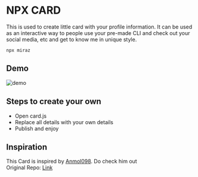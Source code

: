 # NPX CARD

This is used to create little card with your profile information. It can be used as an interactive way to people use your pre-made CLI and check out your social media, etc and get to know me in unique style.

```
npx miraz
```

## Demo

![demo]()

## Steps to create your own
- Open card.js
- Replace all details with your own details
- Publish and enjoy

## Inspiration

This Card is inspired by [Anmol098](https://github.com/anmol098/). Do check him out \
Original Repo: [Link](https://github.com/anmol098/npx_card)
